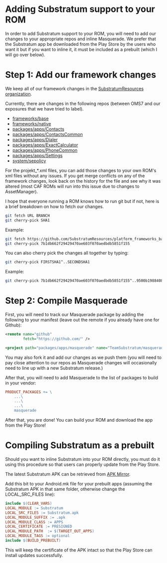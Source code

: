 # Adding Substratum support to your ROM

In order to add Substratum support to your ROM, you will need to add our changes
to your appropriate repos and inline Masquerade. We prefer that the Substratum
app be downloaded from the Play Store by the users who want it but if you want
to inline it, it must be included as a prebuilt (which I will go over below).

# Step 1: Add our framework changes

We keep all of our framework changes in the [SubstratumResources organization](https://github.com/SubstratumResources).

Currently, there are changes in the following repos (between OMS7 and our
exposures that we have tried to label).

+ [frameworks/base](https://github.com/SubstratumResources/platform_frameworks_base/commits/n-mr1-oms7)
+ [frameworks/native](https://github.com/SubstratumResources/platform_frameworks_native/commits/n-mr1-oms7)
+ [packages/apps/Contacts](https://github.com/SubstratumResources/platform_packages_apps_contacts/commits/n-mr1-oms7)
+ [packages/apps/ContactsCommon](https://github.com/SubstratumResources/platform_packages_apps_ContactsCommon/commits/n-mr1-oms7)
+ [packages/apps/Dialer](https://github.com/SubstratumResources/platform_packages_apps_Dialer/commits/n-mr1-oms7)
+ [packages/apps/ExactCalculator](https://github.com/SubstratumResources/platform_packages_apps_ExactCalculator/commits/n-mr1-oms7)
+ [packages/apps/PhoneCommon](https://github.com/SubstratumResources/platform_packages_apps_PhoneCommon/commits/n-mr1-oms7)
+ [packages/apps/Settings](https://github.com/SubstratumResources/platform_packages_apps_settings/commits/n-mr1-oms7)
+ [system/sepolicy](https://github.com/SubstratumResources/platform_system_sepolicy/commits/n-mr1-oms7)

For the projekt_*.xml files, you can add those changes to your own ROM's xml
files without any issues. If you get merge conflicts on any of the framework
changes, look back on the history for the file and see why it was altered (most
CAF ROMs will run into this issue due to changes to AssetManager).

I hope that everyone running a ROM knows how to run git but if not, here is a
brief breakdown on how to fetch our changes.

```bash
git fetch URL BRANCH
git cherry-pick SHA1
```

Example:
```bash
git fetch https://github.com/SubstratumResources/platform_frameworks_base n-mr1-oms7
git cherry-pick 7b1db662f29429470ae603f070aedbdb5851f155
```

You can also cherry pick the changes all together by typing:
```bash
git cherry-pick FIRSTSHA1^..SECONDSHA1
```

Example:
```bash
git cherry-pick 7b1db662f29429470ae603f070aedbdb5851f155^..9500b19884081a9d09521a96bf4a057f1d3e5ec7
```

# Step 2: Compile Masquerade

First, you will need to track our Masquerade package by adding the following to
your manifest (leave out the remote if you already have one for Github):

```xml
<remote name="github"
        fetch="https://github.com/" />

<project path="packages/apps/masquerade" name="TeamSubstratum/masquerade" remote="github" revision="n" />
```

You may also fork it and add our changes as we push them (you will need to pay
close attention to our repos as Masquerade changes will occasionally need to line
up with a new Substratum release.)

After that, you will need to add Masquerade to the list of packages to build in
your vendor:

```makefile
PRODUCT_PACKAGES += \
    ...\
    ...\
    ...\
    masquerade
```

After that, you are done! You can build your ROM and download the app from the
Play Store!

# Compiling Substratum as a prebuilt

Should you want to inline Substratum into your ROM directly, you must do it using
this procedure so that users can properly update from the Play Store.

The latest Substratum APK can be retrieved from [APK Mirror](http://www.apkmirror.com/apk/projekt/substratum-theme-engine/).

Add this bit to your Android.mk file for your prebuilt apps (assuming the Substratum
APK in that same folder, otherwise change the LOCAL_SRC_FILES line):

```makefile
include $(CLEAR_VARS)
LOCAL_MODULE := Substratum
LOCAL_SRC_FILES := Substratum.apk
LOCAL_MODULE_SUFFIX := .apk
LOCAL_MODULE_CLASS := APPS
LOCAL_CERTIFICATE := PRESIGNED
LOCAL_MODULE_PATH  := $(TARGET_OUT_APPS)
LOCAL_MODULE_TAGS := optional
include $(BUILD_PREBUILT)
```

This will keep the certificate of the APK intact so that the Play Store can
install updates successfully.

